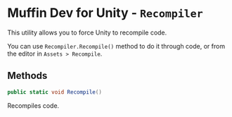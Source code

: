 # Muffin Dev for Unity - `Recompiler`

This utility allows you to force Unity to recompile code.

You can use `Recompiler.Recompile()` method to do it through code, or from the editor in `Assets > Recompile`.

## Methods

```cs
public static void Recompile()
```

Recompiles code.